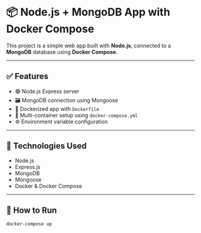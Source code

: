 # 📦 Node.js + MongoDB App with Docker Compose

This project is a simple web app built with **Node.js**, connected to a **MongoDB** database using **Docker Compose**.

---

## ✅ Features

- 🟢 Node.js Express server  
- 🗃️ MongoDB connection using Mongoose  
- 🐳 Dockerized app with `Dockerfile`  
- 🧩 Multi-container setup using `docker-compose.yml`  
- ⚙️ Environment variable configuration  

---

## 🐳 Technologies Used

- Node.js  
- Express.js  
- MongoDB  
- Mongoose  
- Docker & Docker Compose  

---

## 🚀 How to Run

```bash
docker-compose up
